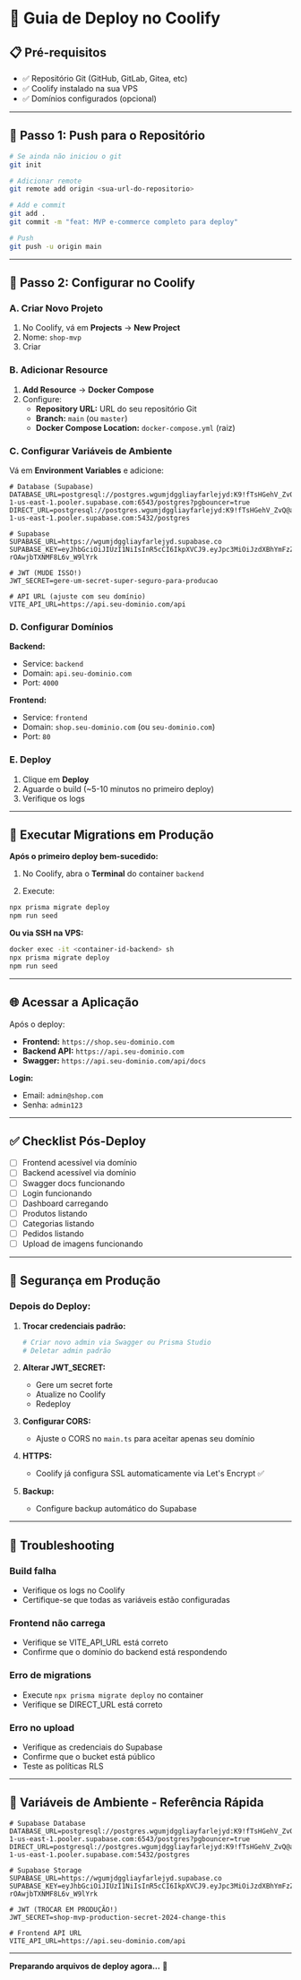 # 🚀 Guia de Deploy no Coolify

## 📋 Pré-requisitos

- ✅ Repositório Git (GitHub, GitLab, Gitea, etc)
- ✅ Coolify instalado na sua VPS
- ✅ Domínios configurados (opcional)

---

## 🔧 Passo 1: Push para o Repositório

```bash
# Se ainda não iniciou o git
git init

# Adicionar remote
git remote add origin <sua-url-do-repositorio>

# Add e commit
git add .
git commit -m "feat: MVP e-commerce completo para deploy"

# Push
git push -u origin main
```

---

## 🐳 Passo 2: Configurar no Coolify

### A. Criar Novo Projeto

1. No Coolify, vá em **Projects** → **New Project**
2. Nome: `shop-mvp`
3. Criar

### B. Adicionar Resource

1. **Add Resource** → **Docker Compose**
2. Configure:
   - **Repository URL:** URL do seu repositório Git
   - **Branch:** `main` (ou `master`)
   - **Docker Compose Location:** `docker-compose.yml` (raiz)

### C. Configurar Variáveis de Ambiente

Vá em **Environment Variables** e adicione:

```env
# Database (Supabase)
DATABASE_URL=postgresql://postgres.wgumjdggliayfarlejyd:K9!fTsHGehV_ZvQ@aws-1-us-east-1.pooler.supabase.com:6543/postgres?pgbouncer=true
DIRECT_URL=postgresql://postgres.wgumjdggliayfarlejyd:K9!fTsHGehV_ZvQ@aws-1-us-east-1.pooler.supabase.com:5432/postgres

# Supabase
SUPABASE_URL=https://wgumjdggliayfarlejyd.supabase.co
SUPABASE_KEY=eyJhbGciOiJIUzI1NiIsInR5cCI6IkpXVCJ9.eyJpc3MiOiJzdXBhYmFzZSIsInJlZiI6IndndW1qZGdnbGlheWZhcmxlanlkIiwicm9sZSI6ImFub24iLCJpYXQiOjE3NjA1ODkxMTIsImV4cCI6MjA3NjE2NTExMn0.6eL_3ixrQMD8WqiuNe9h-rOAwjbTXNMF8L6v_W9lYrk

# JWT (MUDE ISSO!)
JWT_SECRET=gere-um-secret-super-seguro-para-producao

# API URL (ajuste com seu domínio)
VITE_API_URL=https://api.seu-dominio.com/api
```

### D. Configurar Domínios

**Backend:**
- Service: `backend`
- Domain: `api.seu-dominio.com`
- Port: `4000`

**Frontend:**
- Service: `frontend`
- Domain: `shop.seu-dominio.com` (ou `seu-dominio.com`)
- Port: `80`

### E. Deploy

1. Clique em **Deploy**
2. Aguarde o build (~5-10 minutos no primeiro deploy)
3. Verifique os logs

---

## 🔄 Executar Migrations em Produção

**Após o primeiro deploy bem-sucedido:**

1. No Coolify, abra o **Terminal** do container `backend`

2. Execute:
```bash
npx prisma migrate deploy
npm run seed
```

**Ou via SSH na VPS:**
```bash
docker exec -it <container-id-backend> sh
npx prisma migrate deploy
npm run seed
```

---

## 🌐 Acessar a Aplicação

Após o deploy:

- **Frontend:** `https://shop.seu-dominio.com`
- **Backend API:** `https://api.seu-dominio.com`
- **Swagger:** `https://api.seu-dominio.com/api/docs`

**Login:**
- Email: `admin@shop.com`
- Senha: `admin123`

---

## ✅ Checklist Pós-Deploy

- [ ] Frontend acessível via domínio
- [ ] Backend acessível via domínio
- [ ] Swagger docs funcionando
- [ ] Login funcionando
- [ ] Dashboard carregando
- [ ] Produtos listando
- [ ] Categorias listando
- [ ] Pedidos listando
- [ ] Upload de imagens funcionando

---

## 🔐 Segurança em Produção

### Depois do Deploy:

1. **Trocar credenciais padrão:**
   ```bash
   # Criar novo admin via Swagger ou Prisma Studio
   # Deletar admin padrão
   ```

2. **Alterar JWT_SECRET:**
   - Gere um secret forte
   - Atualize no Coolify
   - Redeploy

3. **Configurar CORS:**
   - Ajuste o CORS no `main.ts` para aceitar apenas seu domínio

4. **HTTPS:**
   - Coolify já configura SSL automaticamente via Let's Encrypt ✅

5. **Backup:**
   - Configure backup automático do Supabase

---

## 🐛 Troubleshooting

### Build falha
- Verifique os logs no Coolify
- Certifique-se que todas as variáveis estão configuradas

### Frontend não carrega
- Verifique se VITE_API_URL está correto
- Confirme que o domínio do backend está respondendo

### Erro de migrations
- Execute `npx prisma migrate deploy` no container
- Verifique se DIRECT_URL está correto

### Erro no upload
- Verifique as credenciais do Supabase
- Confirme que o bucket está público
- Teste as políticas RLS

---

## 📝 Variáveis de Ambiente - Referência Rápida

```env
# Supabase Database
DATABASE_URL=postgresql://postgres.wgumjdggliayfarlejyd:K9!fTsHGehV_ZvQ@aws-1-us-east-1.pooler.supabase.com:6543/postgres?pgbouncer=true
DIRECT_URL=postgresql://postgres.wgumjdggliayfarlejyd:K9!fTsHGehV_ZvQ@aws-1-us-east-1.pooler.supabase.com:5432/postgres

# Supabase Storage
SUPABASE_URL=https://wgumjdggliayfarlejyd.supabase.co
SUPABASE_KEY=eyJhbGciOiJIUzI1NiIsInR5cCI6IkpXVCJ9.eyJpc3MiOiJzdXBhYmFzZSIsInJlZiI6IndndW1qZGdnbGlheWZhcmxlanlkIiwicm9sZSI6ImFub24iLCJpYXQiOjE3NjA1ODkxMTIsImV4cCI6MjA3NjE2NTExMn0.6eL_3ixrQMD8WqiuNe9h-rOAwjbTXNMF8L6v_W9lYrk

# JWT (TROCAR EM PRODUÇÃO!)
JWT_SECRET=shop-mvp-production-secret-2024-change-this

# Frontend API URL
VITE_API_URL=https://api.seu-dominio.com/api
```

---

**Preparando arquivos de deploy agora...** 🚀

